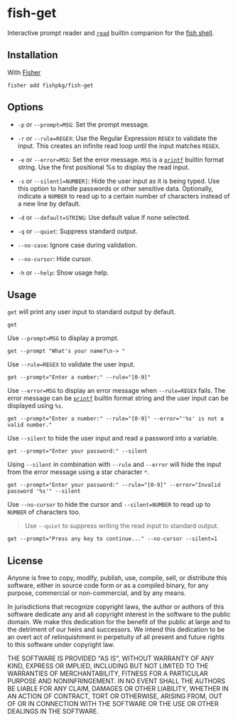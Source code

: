 # fish-get

Interactive prompt reader and [`read`](http://fishshell.com/docs/current/commands.html#read) builtin companion for the [fish shell](https://fishshell.com).

## Installation

With [Fisher](https://github.com/jorgebucaran/fisher)

```
fisher add fishpkg/fish-get
```

## Options

- `-p` or `--prompt=MSG`: Set the prompt message.

- `-r` or `--rule=REGEX`: Use the Regular Expression `REGEX` to validate the input. This creates an infinite read loop until the input matches `REGEX`.

- `-e` or `--error=MSG`: Set the error message. `MSG` is a [`printf`](https://fishshell.com/docs/2.3/commands.html#printf) builtin format string. Use the first positional %s to display the read input.

- `-s` or `--silent[=NUMBER]`: Hide the user input as it is being typed. Use this option to handle passwords or other sensitive data. Optionally, indicate a `NUMBER` to read up to a certain number of characters instead of a new line by default.

- `-d` or `--default=STRING`: Use default value if none selected.

- `-q` or `--quiet`: Suppress standard output.

- `--no-case`: Ignore case during validation.

- `--no-cursor`: Hide cursor.

- `-h` or `--help`: Show usage help.

## Usage

`get` will print any user input to standard output by default.

```fish
get
```

Use `--prompt=MSG` to display a prompt.

```fish
get --prompt "What's your name?\n-> "
```

Use `--rule=REGEX` to validate the user input.

```fish
get --prompt="Enter a number:" --rule="[0-9]"
```

Use `--error=MSG` to display an error message when `--rule=REGEX` fails. The error message can be [`printf`](https://fishshell.com/docs/2.3/commands.html#printf) builtin format string and the user input can be displayed using `%s`.

```fish
get --prompt="Enter a number:" --rule="[0-9]" --error="'%s' is not a valid number."
```

Use `--silent` to hide the user input and read a password into a variable.

```fish
get --prompt="Enter your password:" --silent
```

Using `--silent` in combination with `--rule` and `--error` will hide the input from the error message using a star character `*`.

```fish
get --prompt="Enter your password:" --rule="[0-9]" --error="Invalid password '%s'" --silent
```

Use `--no-cursor` to hide the cursor and `--silent=NUMBER` to read up to `NUMBER` of characters too.

> Use `--quiet` to suppress writing the read input to standard output.

```fish
get --prompt="Press any key to continue..." --no-cursor --silent=1
```

## License

Anyone is free to copy, modify, publish, use, compile, sell, or distribute this software, either in source code form or as a compiled binary, for any purpose, commercial or non-commercial, and by any means.

In jurisdictions that recognize copyright laws, the author or authors of this software dedicate any and all copyright interest in the software to the public domain. We make this dedication for the benefit of the public at large and to the detriment of our heirs and successors. We intend this dedication to be an overt act of relinquishment in perpetuity of all present and future rights to this software under copyright law.

THE SOFTWARE IS PROVIDED "AS IS", WITHOUT WARRANTY OF ANY KIND, EXPRESS OR IMPLIED, INCLUDING BUT NOT LIMITED TO THE WARRANTIES OF MERCHANTABILITY, FITNESS FOR A PARTICULAR PURPOSE AND NONINFRINGEMENT. IN NO EVENT SHALL THE AUTHORS BE LIABLE FOR ANY CLAIM, DAMAGES OR OTHER LIABILITY, WHETHER IN AN ACTION OF CONTRACT, TORT OR OTHERWISE, ARISING FROM, OUT OF OR IN CONNECTION WITH THE SOFTWARE OR THE USE OR OTHER DEALINGS IN THE SOFTWARE.
